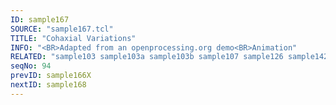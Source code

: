 ```yaml
---
ID: sample167
SOURCE: "sample167.tcl"
TITLE: "Cohaxial Variations"
INFO: "<BR>Adapted from an openprocessing.org demo<BR>Animation"
RELATED: "sample103 sample103a sample103b sample107 sample126 sample142 sample163 sample165 sample168"
seqNo: 94
prevID: sample166X
nextID: sample168
---
```

